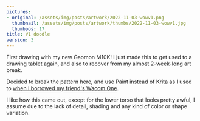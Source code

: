 ```yaml
---
pictures:
- original: /assets/img/posts/artwork/2022-11-03-wowv1.png
  thumbnail: /assets/img/posts/artwork/thumbs/2022-11-03-wowv1.jpg
  thumbpos: 17
title: V1 doodle
version: 3
---
```

First drawing with my new Gaomon M10K!
I just made this to get used to a drawing tablet again, and also to recover from my almost 2-week-long art break.

Decided to break the pattern here, and use Paint instead of Krita as I used to [when I borrowed my friend's Wacom One](/blog/2022-03-15-wacomfxp1).

I like how this came out, except for the lower torso that looks pretty awful, I assume due to the lack of detail, shading and any kind of color or shape variation.
